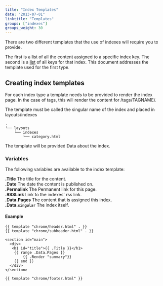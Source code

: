 ```yaml
---
title: "Index Templates"
date: "2013-07-01"
linktitle: "Templates"
groups: ["indexes"]
groups_weight: 30
---
```


There are two different templates that the use of indexes will require you to provide.

The first is a list of all the content assigned to a specific index key. The
second is a [list](/indexes/lists/) of all keys for that index. This document
addresses the template used for the first type.

## Creating index templates
For each index type a template needs to be provided to render the index page.
In the case of tags, this will render the content for /tags/TAGNAME/.

The template must be called the singular name of the index and placed in 
layouts/indexes

    .
    └── layouts
        └── indexes
            └── category.html

The template will be provided Data about the index. 

### Variables

The following variables are available to the index template:

**.Title**  The title for the content. <br>
**.Date** The date the content is published on.<br>
**.Permalink** The Permanent link for this page.<br>
**.RSSLink** Link to the indexes' rss link. <br>
**.Data.Pages** The content that is assigned this index.<br>
**.Data.`singular`** The index itself.<br>

#### Example

    {{ template "chrome/header.html" . }}
    {{ template "chrome/subheader.html" . }}

    <section id="main">
      <div>
       <h1 id="title">{{ .Title }}</h1>
        {{ range .Data.Pages }}
            {{ .Render "summary"}}
        {{ end }}
      </div>
    </section>

    {{ template "chrome/footer.html" }}

